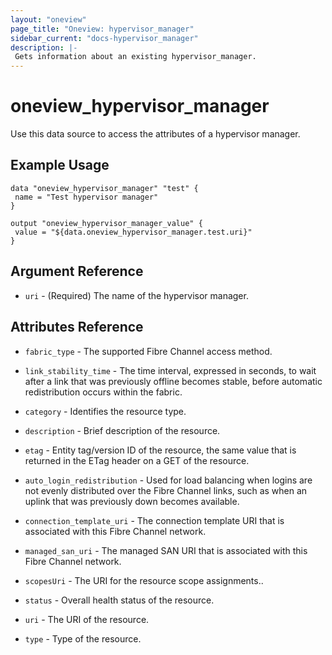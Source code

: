```yaml
---
layout: "oneview"
page_title: "Oneview: hypervisor_manager"
sidebar_current: "docs-hypervisor_manager"
description: |-
 Gets information about an existing hypervisor_manager.
---
```


# oneview\_hypervisor\_manager

Use this data source to access the attributes of a hypervisor manager.

## Example Usage

```hcl
data "oneview_hypervisor_manager" "test" {
 name = "Test hypervisor manager"
}

output "oneview_hypervisor_manager_value" {
 value = "${data.oneview_hypervisor_manager.test.uri}"
}
```

## Argument Reference

* `uri` - (Required) The name of the hypervisor manager.

## Attributes Reference

* `fabric_type` - The supported Fibre Channel access method.

* `link_stability_time` - The time interval, expressed in seconds, to wait after a link that was previously offline becomes stable, before automatic redistribution occurs within the fabric.

* `category` - Identifies the resource type.

* `description` - Brief description of the resource.

* `etag` - Entity tag/version ID of the resource, the same value that is returned in the ETag header on a GET of the resource.

* `auto_login_redistribution` - Used for load balancing when logins are not evenly distributed over the Fibre Channel links, such as when an uplink that was previously down becomes available.

* `connection_template_uri` - The connection template URI that is associated with this Fibre Channel network.

* `managed_san_uri` - The managed SAN URI that is associated with this Fibre Channel network.

* `scopesUri` - The URI for the resource scope assignments..

* `status` - Overall health status of the resource.

* `uri` - The URI of the resource.

* `type` - Type of the resource.
